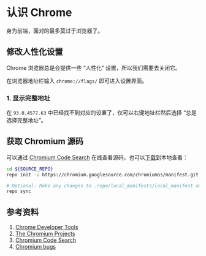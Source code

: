 # 认识 Chrome

身为前端，面对的最多莫过于浏览器了。

## 修改人性化设置

Chrome 浏览器总是会提供一些 “人性化” 设置，所以我们需要去关闭它。

在浏览器地址栏输入 `chrome://flags/` 即可进入设置界面。

### 1. 显示完整地址

在 `93.0.4577.63` 中已经找不到对应的设置了，仅可以右键地址栏然后选择 “总是选择完整地址”。



## 获取 Chromium 源码

可以通过 [Chromium Code Search](https://source.chromium.org/) 在线查看源码，也可以[下载](https://www.chromium.org/chromium-os/quick-start-guide)到本地查看：

```bash
cd ${SOURCE_REPO}
repo init -u https://chromium.googlesource.com/chromiumos/manifest.git

# Optional: Make any changes to .repo/local_manifests/local_manifest.xml before syncing
repo sync
```




## 参考资料

1. [Chrome Developer Tools](https://developers.google.com/web/tools/chrome-devtools)
2. [The Chromium Projects](https://www.chromium.org/)
3. [Chromium Code Search](https://source.chromium.org/)
4. [Chromium bugs](https://bugs.chromium.org/p/chromium/issues/list)